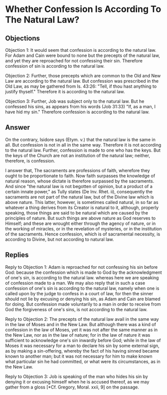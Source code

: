 # Whether Confession Is According To The Natural Law?

## Objections

Objection 1: It would seem that confession is according to the natural law. For Adam and Cain were bound to none but the precepts of the natural law, and yet they are reproached for not confessing their sin. Therefore confession of sin is according to the natural law.

Objection 2: Further, those precepts which are common to the Old and New Law are according to the natural law. But confession was prescribed in the Old Law, as may be gathered from Is. 43:26: "Tell, if thou hast anything to justify thyself." Therefore it is according to the natural law.

Objection 3: Further, Job was subject only to the natural law. But he confessed his sins, as appears from his words (Job 31:33) "If, as a man, I have hid my sin." Therefore confession is according to the natural law.

## Answer

On the contrary, Isidore says (Etym. v.) that the natural law is the same in all. But confession is not in all in the same way. Therefore it is not according to the natural law. Further, confession is made to one who has the keys. But the keys of the Church are not an institution of the natural law; neither, therefore, is confession.

I answer that, The sacraments are professions of faith, wherefore they ought to be proportionate to faith. Now faith surpasses the knowledge of natural reason, whose dictate is therefore surpassed by the sacraments. And since "the natural law is not begotten of opinion, but a product of a certain innate power," as Tully states (De Inv. Rhet. ii), consequently the sacraments are not part of the natural law, but of the Divine law which is above nature. This latter, however, is sometimes called natural, in so far as whatever a thing derives from its Creator is natural to it, although, properly speaking, those things are said to be natural which are caused by the principles of nature. But such things are above nature as God reserves to Himself; and these are wrought either through the agency of nature, or in the working of miracles, or in the revelation of mysteries, or in the institution of the sacraments. Hence confession, which is of sacramental necessity, is according to Divine, but not according to natural law.

## Replies

Reply to Objection 1: Adam is reproached for not confessing his sin before God: because the confession which is made to God by the acknowledgment of one's sin, is according to the natural law. whereas here we are speaking of confession made to a man. We may also reply that in such a case confession of one's sin is according to the natural law, namely when one is called upon by the judge to confess in a court of law, for then the sinner should not lie by excusing or denying his sin, as Adam and Cain are blamed for doing. But confession made voluntarily to a man in order to receive from God the forgiveness of one's sins, is not according to the natural law.

Reply to Objection 2: The precepts of the natural law avail in the same way in the law of Moses and in the New Law. But although there was a kind of confession in the law of Moses, yet it was not after the same manner as in the New Law, nor as in the law of nature; for in the law of nature it was sufficient to acknowledge one's sin inwardly before God; while in the law of Moses it was necessary for a man to declare his sin by some external sign, as by making a sin-offering, whereby the fact of his having sinned became known to another man; but it was not necessary for him to make known what particular sin he had committed, or what were its circumstances, as in the New Law.

Reply to Objection 3: Job is speaking of the man who hides his sin by denying it or excusing himself when he is accused thereof, as we may gather from a gloss [*Cf. Gregory, Moral. xxii, 9] on the passage.